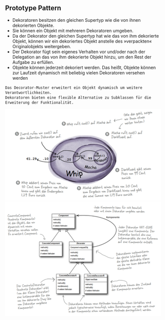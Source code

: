 ## Prototype Pattern

- Dekoratoren besitzen den gleichen Supertyp wie die von ihnen dekorierten Objekte.
- Sie können ein Objekt mit mehreren Dekoratoren umgeben.
- Da der Dekorator den gleichen Supertyp hat wie das von ihm dekorierte Objekt, können
wir ein dekoriertes Objekt anstelle des »verpackten« Originalobjekts weitergeben.
- Der Dekorator fügt sein eigenes Verhalten vor und/oder nach der Delegation an das
von ihm dekorierte Objekt hinzu, um den Rest der Aufgabe zu erfüllen.
- Objekte können jederzeit dekoriert werden. Das heißt, Objekte können zur Laufzeit
dynamisch mit beliebig vielen Dekoratoren versehen werden

``` text
Das Decorator-Muster erweitert ein Objekt dynamisch um weitere Verantwortlichkeiten. 
Dekoratoren bieten eine flexible Alternative zu Subklassen für die Erweiterung der Funktionalität.
```

<img src="img/decorator.png">

<img src="img/decorator_uml.png">
